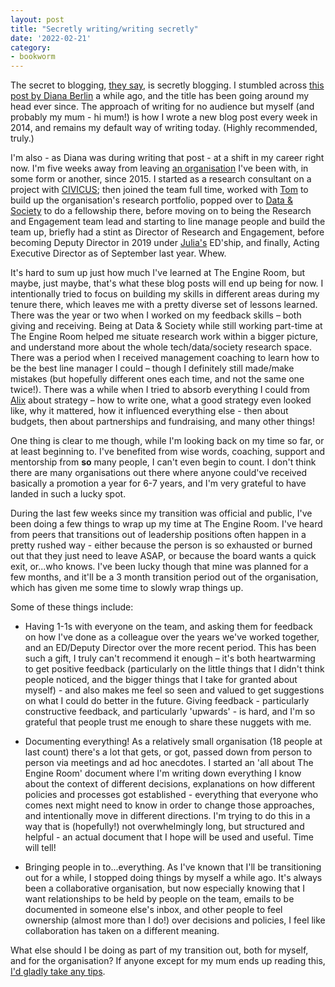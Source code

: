 ```yaml
---
layout: post
title: "Secretly writing/writing secretly"
date: '2022-02-21'
category:
- bookworm
---
```


The secret to blogging, [they say](https://dianaberlin.com/posts/2021/1/27/the-secret-to-blogging-is-secretly-blogging), is secretly blogging. I stumbled across [this post by Diana Berlin](https://dianaberlin.com/posts/2021/1/27/the-secret-to-blogging-is-secretly-blogging) a while ago, and the title has been going around my head ever since. The approach of writing for no audience but myself (and probably my mum - hi mum!) is how I wrote a new blog post every week in 2014, and remains my default way of writing today. (Highly recommended, truly.)

<!--more-->

I'm also - as Diana was during writing that post - at a shift in my career right now. I'm five weeks away from leaving [an organisation](https://www.theengineroom.org/) I've been with, in some form or another, since 2015. I started as a research consultant on a project with [CIVICUS](https://www.civicus.org/thedatashift/); then joined the team full time, worked with [Tom](https://tomwalker.fyi/) to build up the organisation's research portfolio, popped over to [Data & Society](https://datasociety.net/) to do a fellowship there, before moving on to being the Research and Engagement team lead and starting to line manage people and build the team up, briefly had a stint as Director of Research and Engagement, before becoming Deputy Director in 2019 under [Julia's](https://jkeserue.medium.com/) ED'ship, and finally, Acting Executive Director as of September last year. Whew. 

It's hard to sum up just how much I've learned at The Engine Room, but maybe, just maybe, that's what these blog posts will end up being for now. I intentionally tried to focus on building my skills in different areas during my tenure there, which leaves me with a pretty diverse set of lessons learned. There was the year or two when I worked on my feedback skills – both giving and receiving. Being at Data & Society while still working part-time at The Engine Room helped me situate research work within a bigger picture, and understand more about the whole tech/data/society research space. There was a period when I received management coaching to learn how to be the best line manager I could – though I definitely still made/make mistakes (but hopefully different ones each time, and not the same one twice!). There was a while when I tried to absorb everything I could from [Alix](https://alixdunn.com/) about strategy – how to write one, what a good strategy even looked like, why it mattered, how it influenced everything else - then about budgets, then about partnerships and fundraising, and many other things! 

One thing is clear to me though, while I'm looking back on my time so far, or at least beginning to. I've benefited from wise words, coaching, support and mentorship from **so** many people, I can't even begin to count. I don't think there are many organisations out there where anyone could've received basically a promotion a year for 6-7 years, and I'm very grateful to have landed in such a lucky spot. 

During the last few weeks since my transition was official and public, I've been doing a few things to wrap up my time at The Engine Room. I've heard from peers that transitions out of leadership positions often happen in a pretty rushed way - either because the person is so exhausted or burned out that they just need to leave ASAP, or because the board wants a quick exit, or...who knows. I've been lucky though that mine was planned for a few months, and it'll be a 3 month transition period out of the organisation, which has given me some time to slowly wrap things up.

Some of these things include:

* Having 1-1s with everyone on the team, and asking them for feedback on how I've done as a colleague over the years we've worked together, and an ED/Deputy Director over the more recent period. This has been such a gift, I truly can't recommend it enough – it's both heartwarming to get positive feedback (particularly on the little things that I didn't think people noticed, and the bigger things that I take for granted about myself) - and also makes me feel so seen and valued to get suggestions on what I could do better in the future. Giving feedback - particularly constructive feedback, and particularly 'upwards' - is hard, and I'm so grateful that people trust me enough to share these nuggets with me. 

* Documenting everything! As a relatively small organisation (18 people at last count) there's a lot that gets, or got, passed down from person to person via meetings and ad hoc anecdotes. I started an 'all about The Engine Room' document where I'm writing down everything I know about the context of different decisions, explanations on how different policies and processes got established - everything that everyone who comes next might need to know in order to change those approaches, and intentionally move in different directions. I'm trying to do this in a way that is (hopefully!) not overwhelmingly long, but structured and helpful - an actual document that I hope will be used and useful. Time will tell! 

* Bringing people in to...everything. As I've known that I'll be transitioning out for a while, I stopped doing things by myself a while ago. It's always been a collaborative organisation, but now especially knowing that I want relationships to be held by people on the team, emails to be documented in someone else's inbox, and other people to feel ownership (almost more than I do!) over decisions and policies, I feel like collaboration has taken on a different meaning. 

What else should I be doing as part of my transition out, both for myself, and for the organisation? If anyone except for my mum ends up reading this, [I'd gladly take any tips](https://zararah.net/about/#contact). 

